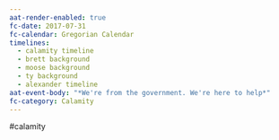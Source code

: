 ```yaml
---
aat-render-enabled: true
fc-date: 2017-07-31
fc-calendar: Gregorian Calendar
timelines:
  - calamity timeline
  - brett background
  - moose background
  - ty background
  - alexander timeline
aat-event-body: "*We're from the government. We're here to help*"
fc-category: Calamity
---
```

#calamity 
